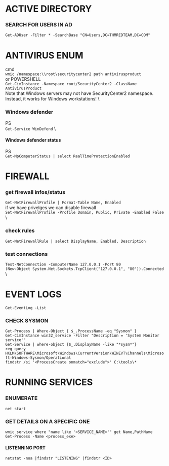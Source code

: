 # ACTIVE DIRECTORY

### SEARCH FOR USERS IN AD
`Get-ADUser -Filter * -SearchBase "CN=Users,DC=THMREDTEAM,DC=COM"`

# ANTIVIRUS ENUM
cmd \
`wmic /namespace:\\root\securitycenter2 path antivirusproduct` \
or POWERSHELL \
`Get-CimInstance -Namespace root/SecurityCenter2 -ClassName AntivirusProduct` \
Note that Windows servers may not have SecurityCenter2 namespace. Instead, it works for Windows workstations! \

### Windows defender
PS \
`Get-Service WinDefend` \

#### Windows defender status
PS \
`Get-MpComputerStatus | select RealTimeProtectionEnabled`

# FIREWALL
### get firewall infos/status
`Get-NetFirewallProfile | Format-Table Name, Enabled` \
if we have privelges we can disable firewall \
`Set-NetFirewallProfile -Profile Domain, Public, Private -Enabled False` \
### check rules
`Get-NetFirewallRule | select DisplayName, Enabled, Description`
### test connections
`Test-NetConnection -ComputerName 127.0.0.1 -Port 80` \
`(New-Object System.Net.Sockets.TcpClient("127.0.0.1", "80")).Connected` \
# EVENT LOGS
`Get-EventLog -List`
### CHECK SYSMON
`Get-Process | Where-Object { $_.ProcessName -eq "Sysmon" }`\
`Get-CimInstance win32_service -Filter "Description = 'System Monitor service'"`\
`Get-Service | where-object {$_.DisplayName -like "*sysm*"}`\
`reg query HKLM\SOFTWARE\Microsoft\Windows\CurrentVersion\WINEVT\Channels\Microsoft-Windows-Sysmon/Operational`\
`findstr /si '<ProcessCreate onmatch="exclude">' C:\tools\*`

#  RUNNING SERVICES

### ENUMERATE
`net start`
### GET DETAILS ON A SPECIFIC ONE
`wmic service where "name like '<SERVICE_NAME>'" get Name,PathName`\
`Get-Process -Name <process_exe>`
#### LISTENNING PORT
`netstat -noa |findstr "LISTENING" |findstr <ID>`
